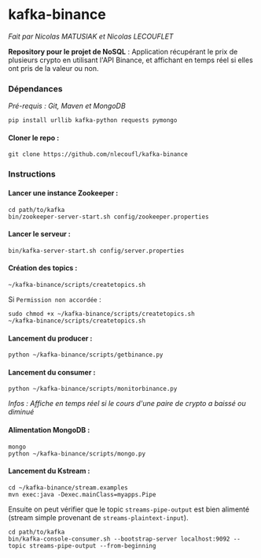 # kafka-binance
*Fait par Nicolas MATUSIAK et Nicolas LECOUFLET*

**Repository pour le projet de NoSQL** : Application récupérant le prix de plusieurs crypto en utilisant l'API Binance, et affichant en temps réel si elles ont pris de la valeur ou non.


### Dépendances 
*Pré-requis : Git, Maven et MongoDB*

    pip install urllib kafka-python requests pymongo
    
#### Cloner le repo :
    git clone https://github.com/nlecoufl/kafka-binance

### Instructions
    
#### Lancer une instance Zookeeper :
    cd path/to/kafka
    bin/zookeeper-server-start.sh config/zookeeper.properties
      
#### Lancer le serveur :
    bin/kafka-server-start.sh config/server.properties
    
#### Création des topics : 
    ~/kafka-binance/scripts/createtopics.sh

Si `Permission non accordée` : 
    
    sudo chmod +x ~/kafka-binance/scripts/createtopics.sh
    ~/kafka-binance/scripts/createtopics.sh
    
#### Lancement du producer :
    python ~/kafka-binance/scripts/getbinance.py

#### Lancement du consumer : 
    python ~/kafka-binance/scripts/monitorbinance.py
*Infos : Affiche en temps réel si le cours d'une paire de crypto a baissé ou diminué*

#### Alimentation MongoDB :
    mongo
    python ~/kafka-binance/scripts/mongo.py

#### Lancement du Kstream :
    cd ~/kafka-binance/stream.examples
    mvn exec:java -Dexec.mainClass=myapps.Pipe
Ensuite on peut vérifier que le topic `streams-pipe-output` est bien alimenté (stream simple provenant de `streams-plaintext-input`).

    cd path/to/kafka
    bin/kafka-console-consumer.sh --bootstrap-server localhost:9092 --topic streams-pipe-output --from-beginning

    
